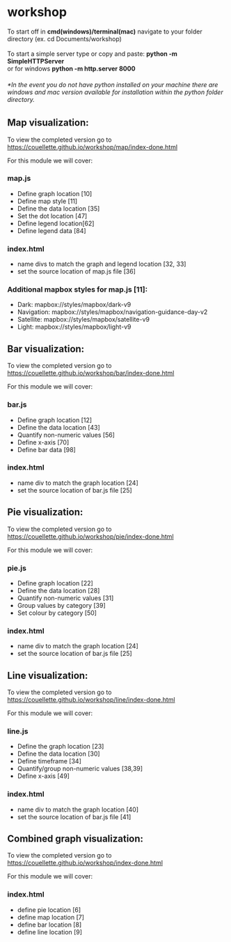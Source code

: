 # workshop

To start off in **cmd(windows)/terminal(mac)** navigate to your folder directory (ex. cd Documents/workshop)<br /><br />To start a simple server type or copy and paste: **python -m SimpleHTTPServer**<br /> or for windows **python -m http.server 8000**
###### **In the event you do not have python installed on your machine there are windows and mac version available for installation within the python folder directory.*


## Map visualization:
To view the completed version go to https://couellette.github.io/workshop/map/index-done.html

For this module we will cover:

### map.js
- Define graph location [10]
- Define map style [11]
- Define the data location [35]
- Set the dot location [47]
- Define legend location[62]
- Define legend data [84]

### index.html
- name divs to match the graph and legend location [32, 33]
- set the source location of map.js file [36]

### Additional mapbox styles for map.js [11]:

- Dark: mapbox://styles/mapbox/dark-v9 
- Navigation: mapbox://styles/mapbox/navigation-guidance-day-v2
- Satellite: mapbox://styles/mapbox/satellite-v9
- Light: mapbox://styles/mapbox/light-v9


## Bar visualization:
To view the completed version go to https://couellette.github.io/workshop/bar/index-done.html

For this module we will cover:

### bar.js
- Define graph location [12]
- Define the data location [43]
- Quantify non-numeric values [56]
- Define x-axis [70]
- Define bar data [98]

### index.html
- name div to match the graph location [24]
- set the source location of bar.js file [25]


## Pie visualization:
To view the completed version go to https://couellette.github.io/workshop/pie/index-done.html

For this module we will cover:

### pie.js
- Define graph location [22]
- Define the data location [28]
- Quantify non-numeric values [31]
- Group values by category [39]
- Set colour by category [50]

### index.html
- name div to match the graph location [24]
- set the source location of bar.js file [25]


## Line visualization:
To view the completed version go to https://couellette.github.io/workshop/line/index-done.html

For this module we will cover:

### line.js
- Define the graph location [23]
- Define the data location [30]
- Define timeframe [34]
- Quantify/group non-numeric values [38,39]
- Define x-axis [49]

### index.html
- name div to match the graph location [40]
- set the source location of bar.js file [41]

## Combined graph visualization:
To view the completed version go to https://couellette.github.io/workshop/index-done.html

For this module we will cover:

### index.html
- define pie location [6]
- define map location [7]
- define bar location [8]
- define line location [9]
